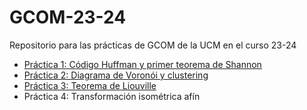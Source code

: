 # GCOM-23-24
Repositorio para las prácticas de GCOM de la UCM en el curso 23-24

* [Práctica 1: Código Huffman y primer teorema de Shannon](https://github.com/SergioGM08/GCOM-23-24/tree/main/Pr%C3%A1ctica_1)
* [Práctica 2: Diagrama de Voronói y clustering](https://github.com/SergioGM08/GCOM-23-24/tree/main/Pr%C3%A1ctica_2)
* [Práctica 3: Teorema de Liouville](https://github.com/SergioGM08/GCOM-23-24/tree/main/Pr%C3%A1ctica_3)
* Práctica 4: Transformación isométrica afín
